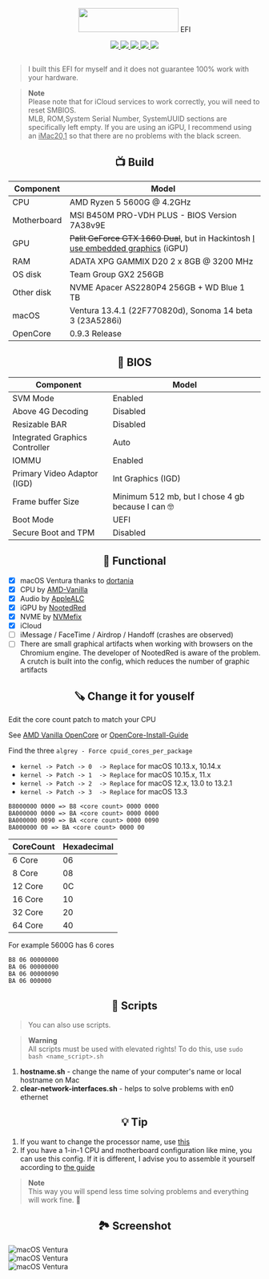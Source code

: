 <p></p>
<p align="center"><img src="https://i.imgur.com/HJnpvwQ.png" width="200" height="48"/> EFI</p>
<p align="center">
 <a href="https://www.apple.com/macos">
  <img src="https://img.shields.io/badge/Ventura-13.4.1-informational.svg">
 </a>
 <a href="https://www.apple.com/macos">
  <img src="https://img.shields.io/badge/Sonoma-14.0%20beta3-informational.svg">
 </a>
 <a href="https://www.apple.com/macos">
  <img src="https://img.shields.io/badge/Sonoma-14.0%20beta3-informational.svg">
 </a>
 <a href="https://github.com/acidanthera/OpenCorePkg">
  <img src="https://img.shields.io/badge/OpenCore-0.9.3-informational.svg">
 </a>
 <a href="https://github.com/MAGICXcmd/Ryzentosh/blob/main/LICENSE">
  <img src="https://img.shields.io/github/license/MAGICXcmd/Ryzentosh?style=flat-square">
 </a>
</p>

<h2></h2>

> I built this EFI for myself and it does not guarantee 100% work with your hardware.

> **Note** \
> Please note that for iCloud services to work correctly, you will need to reset SMBIOS.<br/>
> MLB, ROM,System Serial Number, SystemUUID sections are specifically left empty. If you are using an iGPU, I recommend using an <u>iMac20,1</u> so that there are no problems with the black screen.

<h2 align="center">📺 Build</h2>

| **Component** | **Model**                                                                                   |
| ------------- |---------------------------------------------------------------------------------------------|
| CPU | AMD Ryzen 5 5600G @ 4.2GHz                                                                  |
| Motherboard | MSI B450M PRO-VDH PLUS - BIOS Version 7A38v9E                                               |
| GPU | <s>Palit GeForce GTX 1660 Dual</s>, but in Hackintosh <u>I use embedded graphics</u> (iGPU) |
| RAM | ADATA XPG GAMMIX D20 2 x 8GB @ 3200 MHz                                                     |
| OS disk | Team Group GX2 256GB                                                                        |
| Other disk | NVME Apacer AS2280P4 256GB + WD Blue 1 TB                                                   |
| macOS | Ventura 13.4.1 (22F770820d), Sonoma 14 beta 3 (23A5286i)                                    |
| OpenCore | 0.9.3 Release                                                                               |

<h2 align="center">🔧 BIOS</h2>

| **Component**                  | **Model**                                         |
|--------------------------------|---------------------------------------------------|
| SVM Mode                       | Enabled                                           |
| Above 4G Decoding              | Disabled                                          |
| Resizable BAR                  | Disabled                                          |
| Integrated Graphics Controller | Auto                                              |
| IOMMU                          | Enabled                                           |
| Primary Video Adaptor (IGD)    | Int Graphics (IGD)                                |
| Frame buffer Size              | Minimum 512 mb, but I chose 4 gb because I can 🤓 |
| Boot Mode                      | UEFI                                              |
| Secure Boot and TPM            | Disabled                                          |

<h2 align="center">🩼 Functional</h2>

- [x] macOS Ventura thanks to [dortania](https://dortania.github.io/OpenCore-Install-Guide/)
- [x] CPU by [AMD-Vanilla](https://github.com/AMD-OSX/AMD_Vanilla)
- [x] Audio by [AppleALC](https://github.com/acidanthera/AppleALC)
- [x] iGPU by [NootedRed](https://github.com/NootInc/NootedRed)
- [x] NVME by [NVMefix](https://github.com/acidanthera/NVMeFix)
- [x] iCloud
- [ ] iMessage / FaceTime / Airdrop / Handoff (crashes are observed)
- [ ] There are small graphical artifacts when working with browsers on the Chromium engine. The developer of NootedRed is aware of the problem. A crutch is built into the config, which reduces the number of graphic artifacts

<h2 align="center">🪚 Change it for youself</h2>

Edit the core count patch to match your CPU

See [AMD Vanilla OpenCore](https://github.com/AMD-OSX/AMD_Vanilla/tree/master) or [OpenCore-Install-Guide](https://dortania.github.io/OpenCore-Install-Guide/extras/monterey.html#amd-patches)

Find the three `algrey - Force cpuid_cores_per_package`
 
- `kernel -> Patch -> 0  -> Replace` for macOS 10.13.x, 10.14.x
- `kernel -> Patch -> 1  -> Replace` for macOS 10.15.x, 11.x
- `kernel -> Patch -> 2  -> Replace` for macOS 12.x, 13.0 to 13.2.1
- `kernel -> Patch -> 3  -> Replace` for macOS 13.3
 
```
B8000000 0000 => B8 <core count> 0000 0000
BA000000 0000 => BA <core count> 0000 0000
BA000000 0090 => BA <core count> 0000 0090
BA000000 00 => BA <core count> 0000 00
```
 
| CoreCount | Hexadecimal |
| --------- | ----------- |
| 6 Core    | 06          |
| 8 Core    | 08          |
| 12 Core   | 0C          |
| 16 Core   | 10          |
| 32 Core   | 20          |
| 64 Core   | 40          |
 
For example 5600G has 6 cores
 
```
B8 06 00000000
BA 06 00000000
BA 06 00000090
BA 06 000000
```

<h2 align="center">🧱 Scripts</h2>

> You can also use scripts.

> **Warning** \
> All scripts must be used with elevated rights! To do this, use
> ```sudo bash <name_script>.sh```
1. **hostname.sh** - change the name of your computer's name or local hostname on Mac
2. **clear-network-interfaces.sh** - helps to solve problems with en0 ethernet

<h2 align="center">💡 Tip</h2>

 1. If you want to change the processor name, use [this](https://github.com/corpnewt/CPU-Name)
 2. If you have a 1-in-1 CPU and motherboard configuration like mine, you can use this config. If it is different, I advise you to assemble it yourself according to [the guide](https://dortania.github.io/OpenCore-Install-Guide/)

> **Note** \
> This way you will spend less time solving problems and everything will work fine. 🫡

<h2 align="center">🏞️ Screenshot</h2>
<img src="https://i.imgur.com/qBf9Km2.png" alt="macOS Ventura">

<br/>

<img src="https://i.imgur.com/fpN7SS7.png" alt="macOS Ventura">

<br/>

<img src="https://i.imgur.com/y12giX0.png" alt="macOS Ventura">
